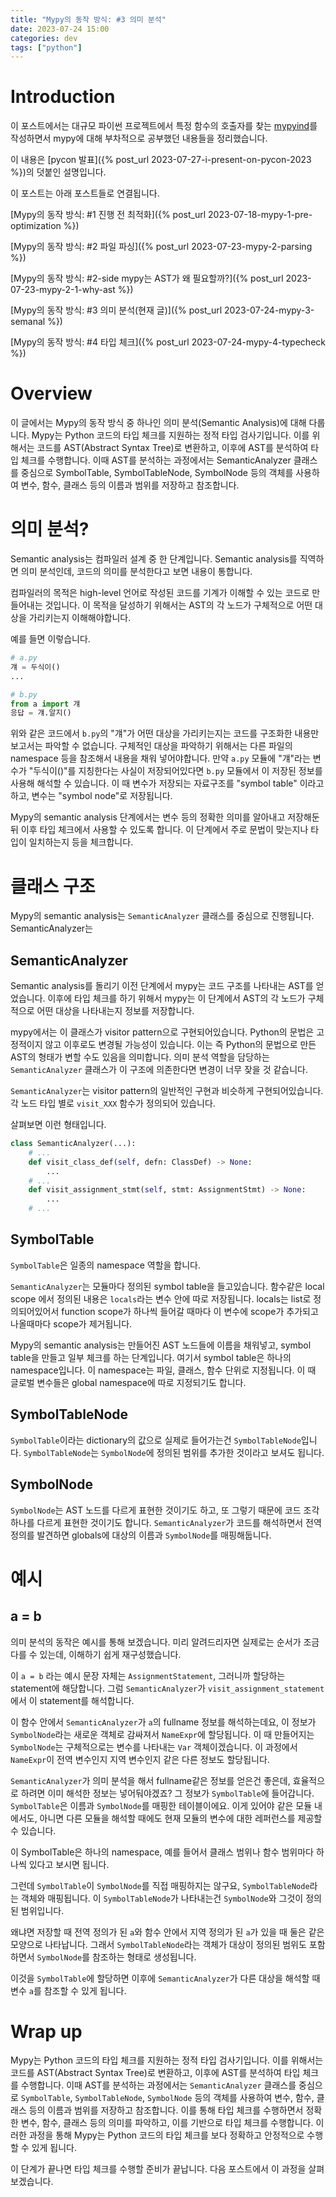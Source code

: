 ```yaml
---
title: "Mypy의 동작 방식: #3 의미 분석"
date: 2023-07-24 15:00
categories: dev
tags: ["python"]
---
```


# Introduction

이 포스트에서는 대규모 파이썬 프로젝트에서 특정 함수의 호출자를 찾는 [mypyind](https://github.com/yangkyeongmo/mypyind)를 작성하면서 mypy에 대해 부차적으로 공부했던 내용들을 정리했습니다.

이 내용은 [pycon 발표]({% post_url 2023-07-27-i-present-on-pycon-2023 %})의 덧붙인 설명입니다.

이 포스트는 아래 포스트들로 연결됩니다.

[Mypy의 동작 방식: #1 진행 전 최적화]({% post_url 2023-07-18-mypy-1-pre-optimization %})

[Mypy의 동작 방식: #2 파일 파싱]({% post_url 2023-07-23-mypy-2-parsing %})

[Mypy의 동작 방식: #2-side mypy는 AST가 왜 필요할까?]({% post_url 2023-07-23-mypy-2-1-why-ast %})

[Mypy의 동작 방식: #3 의미 분석(현재 글)]({% post_url 2023-07-24-mypy-3-semanal %})

[Mypy의 동작 방식: #4 타입 체크]({% post_url 2023-07-24-mypy-4-typecheck %})

# Overview

이 글에서는 Mypy의 동작 방식 중 하나인 의미 분석(Semantic Analysis)에 대해 다룹니다.
Mypy는 Python 코드의 타입 체크를 지원하는 정적 타입 검사기입니다.
이를 위해서는 코드를 AST(Abstract Syntax Tree)로 변환하고, 이후에 AST를 분석하여 타입 체크를 수행합니다.
이때 AST를 분석하는 과정에서는 SemanticAnalyzer 클래스를 중심으로 SymbolTable, SymbolTableNode, SymbolNode 등의 객체를 사용하여 변수, 함수, 클래스 등의 이름과 범위를 저장하고 참조합니다.

# 의미 분석?

Semantic analysis는 컴파일러 설계 중 한 단계입니다.
Semantic analysis를 직역하면 의미 분석인데, 코드의 의미를 분석한다고 보면 내용이 통합니다.

컴파일러의 목적은 high-level 언어로 작성된 코드를 기계가 이해할 수 있는 코드로 만들어내는 것입니다.
이 목적을 달성하기 위해서는 AST의 각 노드가 구체적으로 어떤 대상을 가리키는지 이해해야합니다.

예를 들면 이렇습니다.

```python
# a.py
걔 = 두식이()
...
```

```python
# b.py
from a import 걔
응답 = 걔.알지()
```

위와 같은 코드에서 `b.py`의 "걔"가 어떤 대상을 가리키는지는 코드를 구조화한 내용만 보고서는 파악할 수 없습니다.
구체적인 대상을 파악하기 위해서는 다른 파일의 namespace 등을 참조해서 내용을 채워 넣어야합니다.
만약 `a.py` 모듈에 "걔"라는 변수가 "두식이()"를 지칭한다는 사실이 저장되어있다면 `b.py` 모듈에서 이 저장된 정보를 사용해 해석할 수 있습니다.
이 때 변수가 저장되는 자료구조를 "symbol table" 이라고 하고, 변수는 "symbol node"로 저장됩니다.

Mypy의 semantic analysis 단계에서는 변수 등의 정확한 의미를 알아내고 저장해둔 뒤 이후 타입 체크에서 사용할 수 있도록 합니다.
이 단계에서 주로 문법이 맞는지나 타입이 일치하는지 등을 체크합니다.

# 클래스 구조

Mypy의 semantic analysis는 `SemanticAnalyzer` 클래스를 중심으로 진행됩니다.
SemanticAnalyzer는 

## SemanticAnalyzer

Semantic analysis를 돌리기 이전 단계에서 mypy는 코드 구조를 나타내는 AST를 얻었습니다. 이후에 타입 체크를 하기 위해서 mypy는 이 단계에서 AST의 각 노드가 구체적으로 어떤 대상을 나타내는지 정보를 저장합니다.

mypy에서는 이 클래스가 visitor pattern으로 구현되어있습니다.
Python의 문법은 고정적이지 않고 이후로도 변경될 가능성이 있습니다. 이는 즉 Python의 문법으로 만든 AST의 형태가 변할 수도 있음을 의미합니다.
의미 분석 역할을 담당하는 `SemanticAnalyzer` 클래스가 이 구조에 의존한다면 변경이 너무 잦을 것 같습니다.

`SemanticAnalyzer`는 visitor pattern의 일반적인 구현과 비슷하게 구현되어있습니다.
각 노드 타입 별로 `visit_XXX` 함수가 정의되어 있습니다.

살펴보면 이런 형태입니다.

```python
class SemanticAnalyzer(...):
    # ...
    def visit_class_def(self, defn: ClassDef) -> None:
        ...
    # ...
    def visit_assignment_stmt(self, stmt: AssignmentStmt) -> None:
        ...
    # ...
```

## SymbolTable

`SymbolTable`은 일종의 namespace 역할을 합니다.

`SemanticAnalyzer`는 모듈마다 정의된 symbol table을 들고있습니다.
함수같은 local scope 에서 정의된 내용은 `locals`라는 변수 안에 따로 저장됩니다.
locals는 list로 정의되어있어서 function scope가 하나씩 들어갈 때마다 이 변수에 scope가 추가되고 나올때마다 scope가 제거됩니다.

Mypy의 semantic analysis는 만들어진 AST 노드들에 이름을 채워넣고, symbol table을 만들고 일부 체크를 하는 단계입니다.
여기서 symbol table은 하나의 namespace입니다.
이 namespace는 파일, 클래스, 함수 단위로 지정됩니다.
이 때 글로벌 변수들은 global namespace에 따로 지정되기도 합니다.

## SymbolTableNode

`SymbolTable`이라는 dictionary의 값으로 실제로 들어가는건 `SymbolTableNode`입니다.
`SymbolTableNode`는 `SymbolNode`에 정의된 범위를 추가한 것이라고 보셔도 됩니다.

## SymbolNode

`SymbolNode`는 AST 노드를 다르게 표현한 것이기도 하고, 또 그렇기 때문에 코드 조각 하나를 다르게 표현한 것이기도 합니다.
`SemanticAnalyzer`가 코드를 해석하면서 전역 정의를 발견하면 globals에 대상의 이름과 `SymbolNode`를 매핑해둡니다.

# 예시

## a = b

의미 분석의 동작은 예시를 통해 보겠습니다. 미리 알려드리자면 실제로는 순서가 조금 다를 수 있는데, 이해하기 쉽게 재구성했습니다.

이 `a = b` 라는 예시 문장 자체는 `AssignmentStatement`, 그러니까 할당하는 statement에 해당합니다.
그럼 `SemanticAnalyzer`가 `visit_assignment_statement` 에서 이 statement를 해석합니다.

이 함수 안에서 `SemanticAnalyzer`가 `a`의 fullname 정보를 해석하는데요, 이 정보가 `SymbolNode`라는 새로운 객체로 감싸져서 `NameExpr`에 할당됩니다.
이 때 만들어지는 `SymbolNode`는 구체적으로는 변수를 나타내는 `Var` 객체이겠습니다.
이 과정에서 `NameExpr`이 전역 변수인지 지역 변수인지 같은 다른 정보도 할당됩니다.

`SemanticAnalyzer`가 의미 분석을 해서 fullname같은 정보를 얻은건 좋은데, 효율적으로 하려면 이미 해석한 정보는 넣어둬야겠죠?
그 정보가 `SymbolTable`에 들어갑니다. `SymbolTable`은 이름과 `SymbolNode`를 매핑한 테이블이에요.
이게 있어야 같은 모듈 내에서도, 아니면 다른 모듈을 해석할 때에도 현재 모듈의 변수에 대한 레퍼런스를 제공할 수 있습니다.

이 SymbolTable은 하나의 namespace, 예를 들어서 클래스 범위나 함수 범위마다 하나씩 있다고 보시면 됩니다.

그런데 `SymbolTable`이 `SymbolNode`를 직접 매핑하지는 않구요, `SymbolTableNode`라는 객체와 매핑됩니다.
이 `SymbolTableNode`가 나타내는건 `SymbolNode`와 그것이 정의된 범위입니다.

왜냐면 저장할 때 전역 정의가 된 `a`와 함수 안에서 지역 정의가 된 `a`가 있을 때 둘은 같은 모양으로 나타납니다.
그래서 `SymbolTableNode`라는 객체가 대상이 정의된 범위도 포함하면서 `SymbolNode`를 참조하는 형태로 생성됩니다.

이것을 `SymbolTable`에 할당하면 이후에 `SemanticAnalyzer`가 다른 대상을 해석할 때 변수 `a`를 참조할 수 있게 됩니다.

# Wrap up

Mypy는 Python 코드의 타입 체크를 지원하는 정적 타입 검사기입니다.
이를 위해서는 코드를 AST(Abstract Syntax Tree)로 변환하고, 이후에 AST를 분석하여 타입 체크를 수행합니다.
이때 AST를 분석하는 과정에서는 `SemanticAnalyzer` 클래스를 중심으로 `SymbolTable`, `SymbolTableNode`, `SymbolNode` 등의 객체를 사용하여 변수, 함수, 클래스 등의 이름과 범위를 저장하고 참조합니다.
이를 통해 타입 체크를 수행하면서 정확한 변수, 함수, 클래스 등의 의미를 파악하고, 이를 기반으로 타입 체크를 수행합니다.
이러한 과정을 통해 Mypy는 Python 코드의 타입 체크를 보다 정확하고 안정적으로 수행할 수 있게 됩니다.

이 단계가 끝나면 타입 체크를 수행할 준비가 끝납니다.
다음 포스트에서 이 과정을 살펴보겠습니다.

